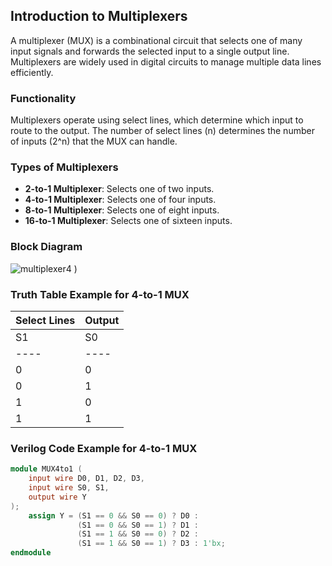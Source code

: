 ## Introduction to Multiplexers

A multiplexer (MUX) is a combinational circuit that selects one of many input signals and forwards the selected input to a single output line. Multiplexers are widely used in digital circuits to manage multiple data lines efficiently.

### Functionality
Multiplexers operate using select lines, which determine which input to route to the output. The number of select lines (n) determines the number of inputs (2^n) that the MUX can handle.

### Types of Multiplexers
- **2-to-1 Multiplexer**: Selects one of two inputs.
- **4-to-1 Multiplexer**: Selects one of four inputs.
- **8-to-1 Multiplexer**: Selects one of eight inputs.
- **16-to-1 Multiplexer**: Selects one of sixteen inputs.

### Block Diagram
![multiplexer4](https://github.com/DinethPrabashana/Verilog/assets/143341376/e75e05bf-3f2a-4a80-a8eb-6c413d69c93b)
)

### Truth Table Example for 4-to-1 MUX
| Select Lines | Output |
|--------------|--------|
| S1 | S0 | Y    |
|----|----|------|
| 0  | 0  | D0   |
| 0  | 1  | D1   |
| 1  | 0  | D2   |
| 1  | 1  | D3   |

### Verilog Code Example for 4-to-1 MUX
```verilog
module MUX4to1 (
    input wire D0, D1, D2, D3,
    input wire S0, S1,
    output wire Y
);
    assign Y = (S1 == 0 && S0 == 0) ? D0 :
               (S1 == 0 && S0 == 1) ? D1 :
               (S1 == 1 && S0 == 0) ? D2 :
               (S1 == 1 && S0 == 1) ? D3 : 1'bx;
endmodule
